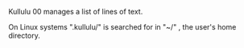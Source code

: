 Kullulu 00 manages a list of lines of text.

On Linux systems ".kullulu/" is searched for in "~/" , the user's home directory.
